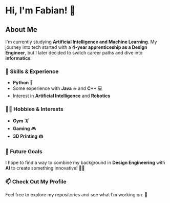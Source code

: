 # Hi, I'm Fabian! 👋

## About Me

I'm currently studying **Artificial Intelligence and Machine Learning**. My journey into tech started with a **4-year apprenticeship as a Design Engineer**, but I later decided to switch career paths and dive into **informatics**.

### 🔧 Skills & Experience
- **Python** 🐍
- Some experience with **Java** ☕ and **C++** 💻
- Interest in **Artificial Intelligence** and **Robotics**

### 🏋️‍♂️ Hobbies & Interests
- **Gym** 🏋️
- **Gaming** 🎮
- **3D Printing** 🖨️

### 🚀 Future Goals
I hope to find a way to combine my background in **Design Engineering** with **AI** to create something innovative! 🤖✨

### 📫 Check Out My Profile
Feel free to explore my repositories and see what I’m working on. 🚀

<!--
**FabianDubach/FabianDubach** is a ✨ _special_ ✨ repository because its `README.md` (this file) appears on your GitHub profile.

Here are some ideas to get you started:

- 🔭 I’m currently working on ...
- 🌱 I’m currently learning ...
- 👯 I’m looking to collaborate on ...
- 🤔 I’m looking for help with ...
- 💬 Ask me about ...
- 📫 How to reach me: ...
- 😄 Pronouns: ...
- ⚡ Fun fact: ...
-->
